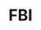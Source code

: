 ---
# This topic lives at
# https://digital.gov/topics/fbi

slug: "fbi"

# Topic Title
title: "FBI"

# description — keep it short and clear
summary: ""


# Weight
weight: 1

# For more information on managing topics,
# see https://github.com/GSA/digitalgov.gov/wiki
---